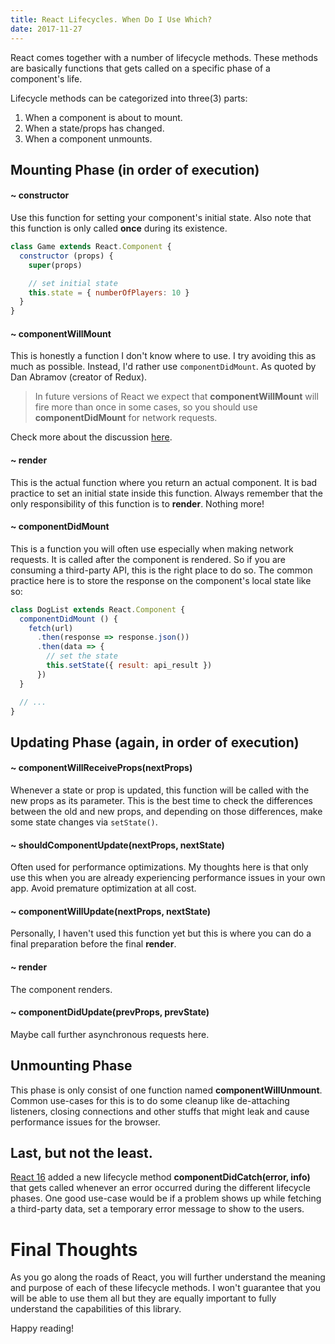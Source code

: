 ```yaml
---
title: React Lifecycles. When Do I Use Which?
date: 2017-11-27
---
```


React comes together with a number of lifecycle methods. These methods are basically functions that gets called on a specific phase of a
component's life.

Lifecycle methods can be categorized into three(3) parts:

1. When a component is about to mount.
2. When a state/props has changed.
3. When a component unmounts.

Mounting Phase (in order of execution)
--------------

#### ~ constructor

Use this function for setting your component's initial state. Also note that this function is only called **once** during its existence.

```javascript
class Game extends React.Component {
  constructor (props) {
    super(props)

    // set initial state
    this.state = { numberOfPlayers: 10 }
  }
}
```

#### ~ componentWillMount

This is honestly a function I don't know where to use. I try avoiding this as much as possible. Instead, I'd rather use `componentDidMount`. As quoted by Dan Abramov (creator of Redux).

> In future versions of React we expect that **componentWillMount** will fire more than once in some cases, so you should use **componentDidMount** for network requests.

Check more about the discussion [here](https://stackoverflow.com/questions/41612200/in-react-js-should-i-make-my-initial-network-request-in-componentwillmount-or-co/41612993#41612993).

#### ~ render

This is the actual function where you return an actual component. It is bad practice to set an initial state inside this function. Always remember that the only responsibility of this function is to **render**. Nothing more!

#### ~ componentDidMount

This is a function you will often use especially when making network requests. It is called after the component
is rendered. So if you are consuming a third-party API, this is the right place to do so. The common practice here is to store the response on the component's local state like so:

```javascript
class DogList extends React.Component {
  componentDidMount () {
    fetch(url)
      .then(response => response.json())
      .then(data => {
        // set the state
        this.setState({ result: api_result })
      })
  }

  // ...
}
```

Updating Phase (again, in order of execution)
--------------

#### ~ componentWillReceiveProps(nextProps)

Whenever a state or prop is updated, this function will be called with the new props as its parameter. This is the best time to check the differences between the old and
new props, and depending on those differences, make some state changes via `setState()`.

#### ~ shouldComponentUpdate(nextProps, nextState)

Often used for performance optimizations. My thoughts here is that only use this when you are already experiencing performance issues in your own app. Avoid premature
optimization at all cost.

#### ~ componentWillUpdate(nextProps, nextState)

Personally, I haven't used this function yet but this is where you can do a final preparation before the final **render**.

#### ~ render

The component renders.

#### ~ componentDidUpdate(prevProps, prevState)

Maybe call further asynchronous requests here.

Unmounting Phase
--------------

This phase is only consist of one function named **componentWillUnmount**. Common use-cases for this is to do some cleanup like de-attaching listeners, closing connections and other
stuffs that might leak and cause performance issues for the browser.


Last, but not the least.
--------------------------------------------

[React 16](https://reactjs.org/blog/2017/07/26/error-handling-in-react-16.html#introducing-error-boundaries) added a new lifecycle method **componentDidCatch(error, info)** that gets called whenever an error occurred during the different lifecycle phases. One good use-case would be
if a problem shows up while fetching a third-party data, set a temporary error message to show to the users.

# Final Thoughts

As you go along the roads of React, you will further understand the meaning and purpose of each of these lifecycle methods. I won't guarantee that you will be able to use them all but
they are equally important to fully understand the capabilities of this library.

Happy reading!